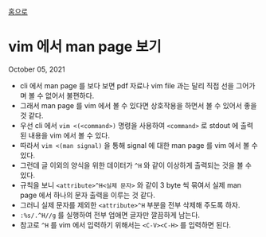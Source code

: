 [홈으로](/)
# vim 에서 man page 보기
October 05, 2021

- cli 에서 man page 를 보다 보면 pdf 자료나 vim file 과는 달리 직접 선을 그어가며 볼 수 없어서 불편하다.
- 그래서 man page 를 vim 에서 볼 수 있다면 상호작용을 하면서 볼 수 있어서 좋을 것 같다.
- 우선 cli 에서 `vim <(<command>)` 명령을 사용하여 `<command>` 로 stdout 에 출력된 내용을 vim 에서 볼 수 있다.
- 따라서 `vim <(man signal)` 을 통해 signal 에 대한 man page 를 vim 에서 볼 수 있다.
- 그런데 글 이외의 양식을 위한 데이터가 `^H` 와 같이 이상하게 출력되는 것을 볼 수 있다.
- 규칙을 보니 `<attribute>^H<실제 문자>` 와 같이 3 byte 씩 묶여서 실제 man page 에서 하나의 문자 출력을 이루는 것 같다.
- 그러니 실제 문자를 제외한 `<attribute>^H` 부분을 전부 삭제해 주도록 하자.
- `:%s/.^H//g` 를 실행하여 전부 업애면 글자만 깔끔하게 남는다.
- 참고로 `^H` 를 vim 에서 입력하기 위해서는 `<C-V><C-H>` 를 입력하면 된다.

